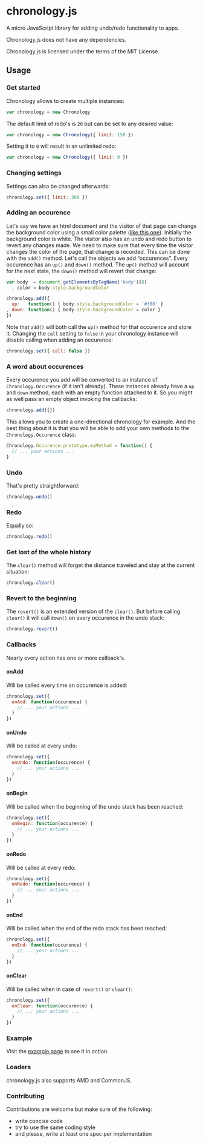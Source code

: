 # chronology.js

A micro JavaScript library for adding undo/redo functionality to apps.

Chronology.js does not have any dependencies.

Chronology.js is licensed under the terms of the MIT License.

## Usage

### Get started
Chronology allows to create multiple instances:

```javascript
var chronology = new Chronology
```

The default limit of redo's is `20` but can be set to any desired value:

```javascript
var chronology = new Chronology({ limit: 150 })
```

Setting it to `0` will result in an unlimited redo:

```javascript
var chronology = new Chronology({ limit: 0 })
```

### Changing settings
Settings can also be changed afterwards:

```javascript
chronology.set({ limit: 300 })
```

### Adding an occurence
Let's say we have an html document and the visitor of that page can change the background color using a small color palette ([like this one](http://chronology.wout.co.uk/)). Initially the background color is white. The visitor also has an undo and redo button to revert any changes made. We need to make sure that every time the visitor changes the color of the page, that change is recorded. This can be done with the `add()` method. Let's call the objects we add “occurences”. Every occurence has an `up()` and `down()` method. The `up()` method will account for the next state, the `down()` method will revert that change:

```javascript
var body  = document.getElementsByTagName('body')[0]
  , color = body.style.backgroundColor 

chronology.add({
  up:   function() { body.style.backgroundColor = '#f00' }
, down: function() { body.style.backgroundColor = color }
})
```

Note that `add()` will both call the `up()` method for that occurence and store it. Changing the `call` setting to `false` in your chronology instance will disable calling when adding an occurence:

```javascript
chronology.set({ call: false })
```

### A word about occurences
Every occurence you add will be converted to an instance of `Chronology.Occurence` (if it isn't already). These instances already have a `up` and `down` method, each with an empty function attached to it. So you might as well pass an empty object invoking the callbacks:

```javascript
chronology.add({})
```

This allows you to create a one-directional chronology for example. And the best thing about it is that you will be able to add your own methods to the `Chronology.Occurence` class:

```javascript
Chronology.Occurence.prototype.myMethod = function() {
  // ... your actions ...
}
```

### Undo
That's pretty straightforward:

```javascript
chronology.undo()
```

### Redo
Equally so:

```javascript
chronology.redo()
```

### Get lost of the whole history
The `clear()` method will forget the distance traveled and stay at the current situation:

```javascript
chronology.clear()
```

### Revert to the beginning
The `revert()` is an extended version of the `clear()`. But before calling `clear()` it will call `down()` on every occurence in the undo stack:

```javascript
chronology.revert()
```

### Callbacks
Nearly every action has one or more callback's.

#### onAdd
Will be called every time an occurence is added:

```javascript
chronology.set({
  onAdd: function(occurence) {
    // ... your actions ...
  }
})
```

#### onUndo
Will be called at every undo:

```javascript
chronology.set({
  onUndo: function(occurence) {
    // ... your actions ...
  }
})
```

#### onBegin
Will be called when the beginning of the undo stack has been reached:

```javascript
chronology.set({
  onBegin: function(occurence) {
    // ... your actions ...
  }
})
```

#### onRedo
Will be called at every redo:

```javascript
chronology.set({ 
  onRedo: function(occurence) {
    // ... your actions ...
  }
})
```

#### onEnd
Will be called when the end of the redo stack has been reached:

```javascript
chronology.set({
  onEnd: function(occurence) {
    // ... your actions ...
  }
})
```

#### onClear
Will be called when in case of `revert()` or `clear()`:

```javascript
chronology.set({
  onClear: function(occurence) {
    // ... your actions ...
  }
})
```

### Example
Visit the [example page](http://chronology.wout.co.uk/) to see it in action.

### Loaders
chronology.js also supports AMD and CommonJS.

### Contributing

Contributions are welcome but make sure of the following:
- write concise code
- try to use the same coding style
- and please, write at least one spec per implementation








